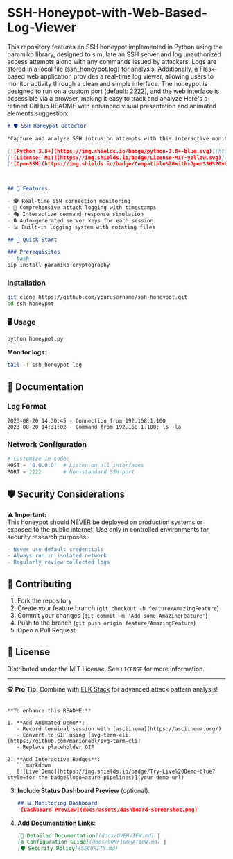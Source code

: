 # SSH-Honeypot-with-Web-Based-Log-Viewer

This repository features an SSH honeypot implemented in Python using the paramiko library, designed to simulate an SSH server and log unauthorized access attempts along with any commands issued by attackers. Logs are stored in a local file (ssh_honeypot.log) for analysis. Additionally, a Flask-based web application provides a real-time log viewer, allowing users to monitor activity through a clean and simple interface. The honeypot is designed to run on a custom port (default: 2222), and the web interface is accessible via a browser, making it easy to track and analyze
Here's a refined GitHub README with enhanced visual presentation and animated elements suggestion:

```markdown
# 🛡️ SSH Honeypot Detector 

*Capture and analyze SSH intrusion attempts with this interactive monitoring system*

[![Python 3.8+](https://img.shields.io/badge/python-3.8+-blue.svg)](https://www.python.org/downloads/)
[![License: MIT](https://img.shields.io/badge/License-MIT-yellow.svg)](https://opensource.org/licenses/MIT)
[![OpenSSH](https://img.shields.io/badge/Compatible%20with-OpenSSH%20v8.9+-orange.svg)](https://www.openssh.com/)



## 🌟 Features

- 🕵️ Real-time SSH connection monitoring
- 📝 Comprehensive attack logging with timestamps
- 🎭 Interactive command response simulation
- 🔒 Auto-generated server keys for each session
- 📊 Built-in logging system with rotating files

## 🚀 Quick Start

### Prerequisites
```bash
pip install paramiko cryptography
```

### Installation
```bash
git clone https://github.com/yourusername/ssh-honeypot.git
cd ssh-honeypot
```

### 🖥️ Usage
```bash
python honeypot.py
```
**Monitor logs:**
```bash
tail -f ssh_honeypot.log
```

## 📖 Documentation

### Log Format
```log
2023-08-20 14:30:45 - Connection from 192.168.1.100
2023-08-20 14:31:02 - Command from 192.168.1.100: ls -la
```

### Network Configuration
```python
# Customize in code:
HOST = '0.0.0.0'  # Listen on all interfaces
PORT = 2222       # Non-standard SSH port
```

## 🛡️ Security Considerations

⚠️ **Important:**  
This honeypot should NEVER be deployed on production systems or exposed to the public internet. Use only in controlled environments for security research purposes.

```diff
- Never use default credentials
- Always run in isolated network
- Regularly review collected logs
```

## 🤝 Contributing

1. Fork the repository
2. Create your feature branch (`git checkout -b feature/AmazingFeature`)
3. Commit your changes (`git commit -m 'Add some AmazingFeature'`)
4. Push to the branch (`git push origin feature/AmazingFeature`)
5. Open a Pull Request

## 📜 License

Distributed under the MIT License. See `LICENSE` for more information.

---

🕵️ **Pro Tip:** Combine with [ELK Stack](https://www.elastic.co/what-is/elk-stack) for advanced attack pattern analysis!
```

**To enhance this README:**

1. **Add Animated Demo**:
   - Record terminal session with [asciinema](https://asciinema.org/)
   - Convert to GIF using [svg-term-cli](https://github.com/marionebl/svg-term-cli)
   - Replace placeholder GIF

2. **Add Interactive Badges**:
   ```markdown
   [![Live Demo](https://img.shields.io/badge/Try-Live%20Demo-blue?style=for-the-badge&logo=azure-pipelines)](your-demo-url)
   ```

3. **Include Status Dashboard Preview** (optional):
   ```markdown
   ## 📊 Monitoring Dashboard
   ![Dashboard Preview](docs/assets/dashboard-screenshot.png)
   ```

4. **Add Documentation Links**:
   ```markdown
   [📘 Detailed Documentation](docs/OVERVIEW.md) | 
   [⚙️ Configuration Guide](docs/CONFIGURATION.md) |
   [🛡️ Security Policy](SECURITY.md)
   ```


